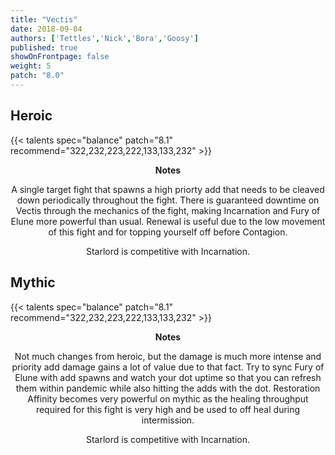 ```yaml
---
title: "Vectis"
date: 2018-09-04
authors: ['Tettles','Nick','Bora','Goosy']
published: true
showOnFrontpage: false
weight: 5
patch: "8.0"
---
```


## Heroic
 
{{< talents spec="balance" patch="8.1" recommend="322,232,223,222,133,133,232" >}}
<center>
<b>Notes</b>
 
A single target fight that spawns a high priorty add that needs to be cleaved down periodically throughout the fight. There is guaranteed downtime on Vectis through the mechanics of the fight, making Incarnation and Fury of Elune more powerful than usual. Renewal is useful due to the low movement of this fight and for topping yourself off before Contagion.

Starlord is competitive with Incarnation.

</center>
 

## Mythic

{{< talents spec="balance" patch="8.1" recommend="322,232,223,222,133,133,232" >}} 
<center>
<b>Notes</b>

Not much changes from heroic, but the damage is much more intense and priority add damage gains a lot of value due to that fact. Try to sync Fury of Elune with add spawns and watch your dot uptime so that you can refresh them within pandemic while also hitting the adds with the dot. Restoration Affinity becomes very powerful on mythic as the healing throughput required for this fight is very high and be used to off heal during intermission. 

Starlord is competitive with Incarnation.

</center>
 
